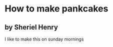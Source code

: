 <h1>How to make pankcakes</h1>
<h2>by Sheriel Henry</h2>
<p> I like to make this on sunday mornings
